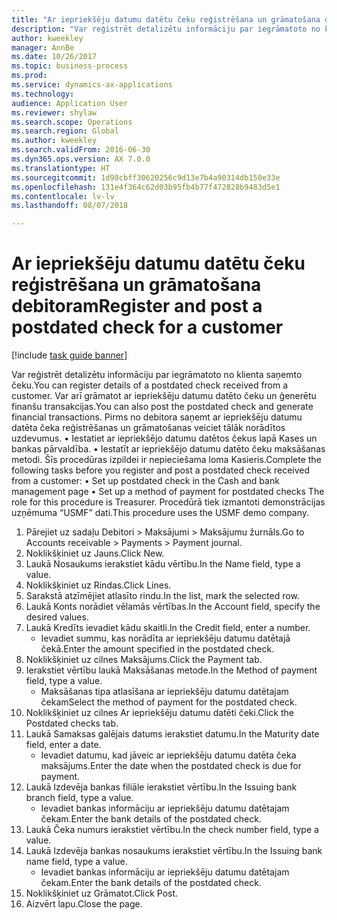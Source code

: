 ```yaml
--- 
title: "Ar iepriekšēju datumu datētu čeku reģistrēšana un grāmatošana debitoram"
description: "Var reģistrēt detalizētu informāciju par iegrāmatoto no klienta saņemto čeku."
author: kweekley
manager: AnnBe
ms.date: 10/26/2017
ms.topic: business-process
ms.prod: 
ms.service: dynamics-ax-applications
ms.technology: 
audience: Application User
ms.reviewer: shylaw
ms.search.scope: Operations
ms.search.region: Global
ms.author: kweekley
ms.search.validFrom: 2016-06-30
ms.dyn365.ops.version: AX 7.0.0
ms.translationtype: HT
ms.sourcegitcommit: 1d98cbff30620256c9d13e7b4a90314db150e33e
ms.openlocfilehash: 131e4f364c62d03b95fb4b77f472828b9483d5e1
ms.contentlocale: lv-lv
ms.lasthandoff: 08/07/2018

---
```

# <a name="register-and-post-a-postdated-check-for-a-customer"></a><span data-ttu-id="31f49-103">Ar iepriekšēju datumu datētu čeku reģistrēšana un grāmatošana debitoram</span><span class="sxs-lookup"><span data-stu-id="31f49-103">Register and post a postdated check for a customer</span></span>

[!include [task guide banner](../../includes/task-guide-banner.md)]

<span data-ttu-id="31f49-104">Var reģistrēt detalizētu informāciju par iegrāmatoto no klienta saņemto čeku.</span><span class="sxs-lookup"><span data-stu-id="31f49-104">You can register details of a postdated check received from a customer.</span></span> <span data-ttu-id="31f49-105">Var arī grāmatot ar iepriekšēju datumu datēto čeku un ģenerētu finanšu transakcijas.</span><span class="sxs-lookup"><span data-stu-id="31f49-105">You can also post the postdated check and generate financial transactions.</span></span>   <span data-ttu-id="31f49-106">Pirms no debitora saņemt ar iepriekšēju datumu datēta čeka reģistrēšanas un grāmatošanas veiciet tālāk norādītos uzdevumus. • Iestatiet ar iepriekšējo datumu datētos čekus lapā Kases un bankas pārvaldība. • Iestatīt ar iepriekšējo datumu datēto čeku maksāšanas metodi. Šīs procedūras izpildei ir nepieciešama loma Kasieris.</span><span class="sxs-lookup"><span data-stu-id="31f49-106">Complete the following tasks before you register and post a postdated check received from a customer:   • Set up postdated check in the Cash and bank management page • Set up a method of payment for postdated checks   The role for this procedure is Treasurer.</span></span> <span data-ttu-id="31f49-107">Procedūrā tiek izmantoti demonstrācijas uzņēmuma “USMF” dati.</span><span class="sxs-lookup"><span data-stu-id="31f49-107">This procedure uses the USMF demo company.</span></span>

1. <span data-ttu-id="31f49-108">Pārejiet uz sadaļu Debitori > Maksājumi > Maksājumu žurnāls.</span><span class="sxs-lookup"><span data-stu-id="31f49-108">Go to Accounts receivable > Payments > Payment journal.</span></span>
2. <span data-ttu-id="31f49-109">Noklikšķiniet uz Jauns.</span><span class="sxs-lookup"><span data-stu-id="31f49-109">Click New.</span></span>
3. <span data-ttu-id="31f49-110">Laukā Nosaukums ierakstiet kādu vērtību.</span><span class="sxs-lookup"><span data-stu-id="31f49-110">In the Name field, type a value.</span></span>
4. <span data-ttu-id="31f49-111">Noklikšķiniet uz Rindas.</span><span class="sxs-lookup"><span data-stu-id="31f49-111">Click Lines.</span></span>
5. <span data-ttu-id="31f49-112">Sarakstā atzīmējiet atlasīto rindu.</span><span class="sxs-lookup"><span data-stu-id="31f49-112">In the list, mark the selected row.</span></span>
6. <span data-ttu-id="31f49-113">Laukā Konts norādiet vēlamās vērtības.</span><span class="sxs-lookup"><span data-stu-id="31f49-113">In the Account field, specify the desired values.</span></span>
7. <span data-ttu-id="31f49-114">Laukā Kredīts ievadiet kādu skaitli.</span><span class="sxs-lookup"><span data-stu-id="31f49-114">In the Credit field, enter a number.</span></span>
    * <span data-ttu-id="31f49-115">Ievadiet summu, kas norādīta ar iepriekšēju datumu datētajā čekā.</span><span class="sxs-lookup"><span data-stu-id="31f49-115">Enter the amount specified in the postdated check.</span></span>  
8. <span data-ttu-id="31f49-116">Noklikšķiniet uz cilnes Maksājums.</span><span class="sxs-lookup"><span data-stu-id="31f49-116">Click the Payment tab.</span></span>
9. <span data-ttu-id="31f49-117">Ierakstiet vērtību laukā Maksāšanas metode.</span><span class="sxs-lookup"><span data-stu-id="31f49-117">In the Method of payment field, type a value.</span></span>
    * <span data-ttu-id="31f49-118">Maksāšanas tipa atlasīšana ar iepriekšēju datumu datētajam čekam</span><span class="sxs-lookup"><span data-stu-id="31f49-118">Select the method of payment for the postdated check.</span></span>  
10. <span data-ttu-id="31f49-119">Noklikšķiniet uz cilnes Ar iepriekšēju datumu datēti čeki.</span><span class="sxs-lookup"><span data-stu-id="31f49-119">Click the Postdated checks tab.</span></span>
11. <span data-ttu-id="31f49-120">Laukā Samaksas galējais datums ierakstiet datumu.</span><span class="sxs-lookup"><span data-stu-id="31f49-120">In the Maturity date field, enter a date.</span></span>
    * <span data-ttu-id="31f49-121">Ievadiet datumu, kad jāveic ar iepriekšēju datumu datēta čeka maksājums.</span><span class="sxs-lookup"><span data-stu-id="31f49-121">Enter the date when the postdated check is due for payment.</span></span>  
12. <span data-ttu-id="31f49-122">Laukā Izdevēja bankas filiāle ierakstiet vērtību.</span><span class="sxs-lookup"><span data-stu-id="31f49-122">In the Issuing bank branch field, type a value.</span></span>
    * <span data-ttu-id="31f49-123">Ievadiet bankas informāciju ar iepriekšēju datumu datētajam čekam.</span><span class="sxs-lookup"><span data-stu-id="31f49-123">Enter the bank details of the postdated check.</span></span>  
13. <span data-ttu-id="31f49-124">Laukā Čeka numurs ierakstiet vērtību.</span><span class="sxs-lookup"><span data-stu-id="31f49-124">In the check number field, type a value.</span></span>
14. <span data-ttu-id="31f49-125">Laukā Izdevēja bankas nosaukums ierakstiet vērtību.</span><span class="sxs-lookup"><span data-stu-id="31f49-125">In the Issuing bank name field, type a value.</span></span>
    * <span data-ttu-id="31f49-126">Ievadiet bankas informāciju ar iepriekšēju datumu datētajam čekam.</span><span class="sxs-lookup"><span data-stu-id="31f49-126">Enter the bank details of the postdated check.</span></span>  
15. <span data-ttu-id="31f49-127">Noklikšķiniet uz Grāmatot.</span><span class="sxs-lookup"><span data-stu-id="31f49-127">Click Post.</span></span>
16. <span data-ttu-id="31f49-128">Aizvērt lapu.</span><span class="sxs-lookup"><span data-stu-id="31f49-128">Close the page.</span></span>


